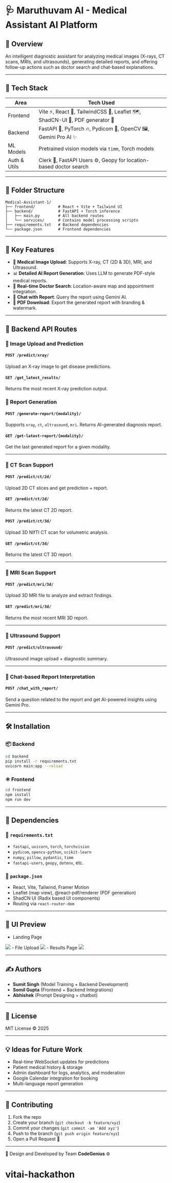 # 🩺 Maruthuvam AI - Medical Assistant AI Platform

## 📸 Overview

An intelligent diagnostic assistant for analyzing medical images (X-rays, CT scans, MRIs, and ultrasounds), generating detailed reports, and offering follow-up actions such as doctor search and chat-based explanations.

---

## 🚀 Tech Stack

| Area         | Tech Used                                                                     |
| ------------ | ----------------------------------------------------------------------------- |
| Frontend     | Vite ⚡, React 🧩, TailwindCSS 🎨, Leaflet 🗺️, ShadCN-UI 🧱, PDF generator 📄 |
| Backend      | FastAPI 🚀, PyTorch 🔥, Pydicom 🧬, OpenCV 🖼️, Gemini Pro AI ✨               |
| ML Models    | Pretrained vision models via `timm`, Torch models                             |
| Auth & Utils | Clerk 🔐, FastAPI Users ⚙️, Geopy for location-based doctor search            |

---

## 📂 Folder Structure

```
Medical-Assistant-1/
├── frontend/          # React + Vite + Tailwind UI
├── backend/           # FastAPI + Torch inference
│   ├── main.py        # All backend routes
│   └── services/      # Contains model processing scripts
├── requirements.txt   # Backend dependencies
└── package.json       # Frontend dependencies
```

---

## 🧠 Key Features

* 🩻 **Medical Image Upload**: Supports X-ray, CT (2D & 3D), MRI, and Ultrasound.
* 📊 **Detailed AI Report Generation**: Uses LLM to generate PDF-style medical reports.
* 🔎 **Real-time Doctor Search**: Location-aware map and appointment integration.
* 🤖 **Chat with Report**: Query the report using Gemini AI.
* 📄 **PDF Download**: Export the generated report with branding & watermark.

---

## 🔗 Backend API Routes

### 📁 Image Upload and Prediction

#### `POST /predict/xray/`

Upload an X-ray image to get disease predictions.

#### `GET /get_latest_results/`

Returns the most recent X-ray prediction output.

### 🧾 Report Generation

#### `POST /generate-report/{modality}/`

Supports `xray`, `ct`, `ultrasound`, `mri`. Returns AI-generated diagnosis report.

#### `GET /get-latest-report/{modality}/`

Get the last generated report for a given modality.

---

### 🧠 CT Scan Support

#### `POST /predict/ct/2d/`

Upload 2D CT slices and get prediction + report.

#### `GET /predict/ct/2d/`

Returns the latest CT 2D report.

#### `POST /predict/ct/3d/`

Upload 3D NIfTI CT scan for volumetric analysis.

#### `GET /predict/ct/3d/`

Returns the latest CT 3D report.

---

### 🧠 MRI Scan Support

#### `POST /predict/mri/3d/`

Upload 3D MRI file to analyze and extract findings.

#### `GET /predict/mri/3d/`

Returns the most recent MRI 3D report.

---

### 🧠 Ultrasound Support

#### `POST /predict/ultrasound/`

Ultrasound image upload + diagnostic summary.

---

### 💬 Chat-based Report Interpretation

#### `POST /chat_with_report/`

Send a question related to the report and get AI-powered insights using Gemini Pro.

---

## 🛠️ Installation

### 📦 Backend

```bash
cd backend
pip install -r requirements.txt
uvicorn main:app --reload
```

### ⚛️ Frontend

```bash
cd frontend
npm install
npm run dev
```

---

## 🧪 Dependencies

### 📄 `requirements.txt`

* `fastapi`, `uvicorn`, `torch`, `torchvision`
* `pydicom`, `opencv-python`, `scikit-learn`
* `numpy`, `pillow`, `pydantic`, `timm`
* `fastapi-users`, `geopy`, `dotenv`, etc.

### 📄 `package.json`

* React, Vite, Tailwind, Framer Motion
* Leaflet (map view), @react-pdf/renderer (PDF generation)
* ShadCN UI (Radix based UI components)
* Routing via `react-router-dom`

---

## 📸 UI Preview

- Landing Page
<img src="0.png"/>
- File Upload
<img src="1.png"/>
- Results Page
<img src="2.png"/>

---

## ✍️ Authors

* **Sumit Singh** (Model Training + Backend Development)
* **Somil Gupta** (Frontend + Backend Integrations)
* **Abhishek** (Prompt Designing + chatbot)

---

## 📜 License

MIT License © 2025

---

## 💡 Ideas for Future Work

* Real-time WebSocket updates for predictions
* Patient medical history & storage
* Admin dashboard for logs, analytics, and moderation
* Google Calendar integration for booking
* Multi-language report generation

---

## 🤝 Contributing

1. Fork the repo
2. Create your branch (`git checkout -b feature/xyz`)
3. Commit your changes (`git commit -am 'Add xyz'`)
4. Push to the branch (`git push origin feature/xyz`)
5. Open a Pull Request 🚀

---

🧱 Design and Developed by Team **CodeGenius**  ⚙️

<!-- ## 🧭 Project Status

> Alpha 🚧 – Core features implemented, refining UI/UX & robustness underway. -->
# vitai-hackathon
